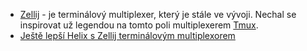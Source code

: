  * [Zellij](https://zellij.dev/) - je terminálový multiplexer, který je stále ve vývoji. Nechal se inspirovat už legendou na tomto poli multiplexerem [Tmux](https://github.com/tmux/tmux/wiki).
* [Ještě lepší Helix s Zellij terminálovým multiplexorem](https://lukan.cz/2024/03/jeste-lepsi-helix-s-zellij-terminalovym-multiplexorem/)
